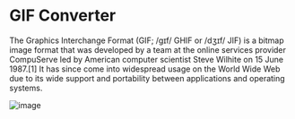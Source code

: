 # GIF Converter
 The Graphics Interchange Format (GIF; /ɡɪf/ GHIF or /dʒɪf/ JIF) is a bitmap image format that was developed by a team at the online services provider CompuServe led by American computer scientist Steve Wilhite on 15 June 1987.[1] It has since come into widespread usage on the World Wide Web due to its wide support and portability between applications and operating systems.

![image](https://user-images.githubusercontent.com/60054130/122367219-dd8e1200-cf79-11eb-8441-ba217b7ffea5.png)

